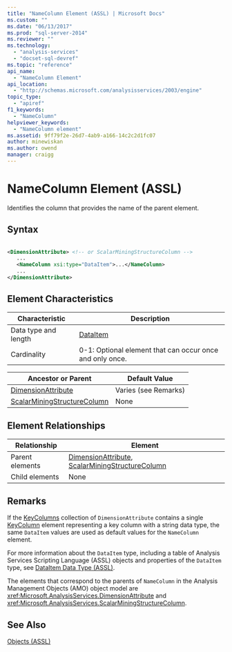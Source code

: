 ```yaml
---
title: "NameColumn Element (ASSL) | Microsoft Docs"
ms.custom: ""
ms.date: "06/13/2017"
ms.prod: "sql-server-2014"
ms.reviewer: ""
ms.technology: 
  - "analysis-services"
  - "docset-sql-devref"
ms.topic: "reference"
api_name: 
  - "NameColumn Element"
api_location: 
  - "http://schemas.microsoft.com/analysisservices/2003/engine"
topic_type: 
  - "apiref"
f1_keywords: 
  - "NameColumn"
helpviewer_keywords: 
  - "NameColumn element"
ms.assetid: 9ff79f2e-26d7-4ab9-a166-14c2c2d1fc07
author: minewiskan
ms.author: owend
manager: craigg
---
```

# NameColumn Element (ASSL)
  Identifies the column that provides the name of the parent element.  
  
## Syntax  
  
```xml  
  
<DimensionAttribute> <!-- or ScalarMiningStructureColumn -->  
   ...  
   <NameColumn xsi:type="DataItem">...</NameColumn>  
   ...  
</DimensionAttribute>  
```  
  
## Element Characteristics  
  
|Characteristic|Description|  
|--------------------|-----------------|  
|Data type and length|[DataItem](../data-type/dataitem-data-type-assl.md)|  
|Cardinality|0-1: Optional element that can occur once and only once.|  
  
|Ancestor or Parent|Default Value|  
|------------------------|-------------------|  
|[DimensionAttribute](../data-type/dimensionattribute-data-type-assl.md)|Varies (see Remarks)|  
|[ScalarMiningStructureColumn](../data-type/miningstructurecolumn-data-type-assl.md)|None|  
  
## Element Relationships  
  
|Relationship|Element|  
|------------------|-------------|  
|Parent elements|[DimensionAttribute](../data-type/dimensionattribute-data-type-assl.md), [ScalarMiningStructureColumn](../data-type/miningstructurecolumn-data-type-assl.md)|  
|Child elements|None|  
  
## Remarks  
 If the [KeyColumns](../collections/columns-element-assl.md) collection of `DimensionAttribute` contains a single [KeyColumn](column-element-assl.md) element representing a key column with a string data type, the same `DataItem` values are used as default values for the `NameColumn` element.  
  
 For more information about the `DataItem` type, including a table of Analysis Services Scripting Language (ASSL) objects and properties of the `DataItem` type, see [DataItem Data Type &#40;ASSL&#41;](../data-type/dataitem-data-type-assl.md).  
  
 The elements that correspond to the parents of `NameColumn` in the Analysis Management Objects (AMO) object model are <xref:Microsoft.AnalysisServices.DimensionAttribute> and <xref:Microsoft.AnalysisServices.ScalarMiningStructureColumn>.  
  
## See Also  
 [Objects &#40;ASSL&#41;](objects-assl.md)  
  
  
